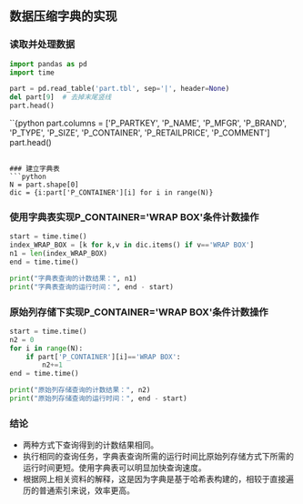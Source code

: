 ## 数据压缩字典的实现

### 读取并处理数据
```python
import pandas as pd
import time

part = pd.read_table('part.tbl', sep='|', header=None)
del part[9]  # 去掉末尾竖线
part.head()
```

``{python
part.columns = ['P_PARTKEY', 'P_NAME', 'P_MFGR', 'P_BRAND', 'P_TYPE', 'P_SIZE', 'P_CONTAINER', 'P_RETAILPRICE', 'P_COMMENT']
part.head()
```

### 建立字典表
```python
N = part.shape[0]
dic = {i:part['P_CONTAINER'][i] for i in range(N)}
```
### 使用字典表实现P_CONTAINER='WRAP BOX'条件计数操作
```python
start = time.time()
index_WRAP_BOX = [k for k,v in dic.items() if v=='WRAP BOX']
n1 = len(index_WRAP_BOX)
end = time.time()

print("字典表查询的计数结果：", n1)
print("字典表查询的运行时间：", end - start)
```
### 原始列存储下实现P_CONTAINER='WRAP BOX'条件计数操作

```python
start = time.time()
n2 = 0
for i in range(N):
    if part['P_CONTAINER'][i]=='WRAP BOX':
        n2+=1
end = time.time()

print("原始列存储查询的计数结果：", n2)
print("原始列存储查询的运行时间：", end - start)
```
### 结论

- 两种方式下查询得到的计数结果相同。
- 执行相同的查询任务，字典表查询所需的运行时间比原始列存储方式下所需的运行时间更短。使用字典表可以明显加快查询速度。
- 根据网上相关资料的解释，这是因为字典是基于哈希表构建的，相较于直接遍历的普通索引来说，效率更高。
